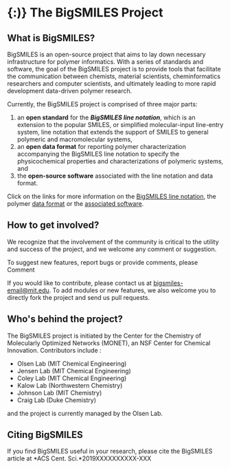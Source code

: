 # \{:\)\} The BigSMILES Project 

## What is BigSMILES?

BigSMILES is an open-source project that aims to lay down necessary infrastructure for polymer informatics. With a series of standards and software, the goal of the BigSMILES project is to provide tools that facilitate the communication between chemists, material scientists, cheminformatics researchers and computer scientists, and ultimately leading to more rapid development data-driven polymer research.



Currently, the BigSMILES project is comprised of three major parts:

1. an **open standard** for the ***BigSMILES line notation***, which is an extension to the popular SMILES, or simplified molecular-input line-entry system, line notation that extends the support of SMILES to general polymeric and macromolecular systems,
2. an **open data format** for reporting polymer characterization accompanying the BigSMILES line notation to specify the physicochemical properties and characterizations of polymeric systems, and
3. the **open-source software** associated with the line notation and data format.



Click on the links for more information on the [BigSMILES line notation](#), the polymer [data format](#) or the [associated software](#).



## How to get involved?

We recognize that the involvement of the community is critical to the utility and success of the project, and we welcome any comment or suggestion. 



To suggest new features, report bugs or provide comments, please Comment 



If you would like to contribute, please contact us at <bigsmiles-email@mit.edu>. To add modules or new features, we also welcome you to directly fork the project and send us pull requests. 



## Who's behind the project?

The BigSMILES project is initiated by the Center for the Chemistry of Molecularly Optimized Networks (MONET), an NSF Center for Chemical Innovation. Contributors include :

- Olsen Lab (MIT Chemical Engineering)
- Jensen Lab (MIT Chemical Engineering)
- Coley Lab (MIT Chemical Engineering)
- Kalow Lab (Northwestern Chemistry)
- Johnson Lab (MIT Chemistry)
- Craig Lab (Duke Chemistry)

and the project is currently managed by the Olsen Lab. 



## Citing BigSMILES

If you find BigSMILES useful in your research, please cite the BigSMILES article at *ACS Cent. Sci.*2019XXXXXXXXXX-XXX

